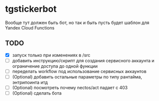 # tgstickerbot

Вообще тут должен быть бот, но так и быть пусть будет шаблон для Yandex Cloud Functions

## TODO
- [x] запуск только при изменениях в /src
- [ ] добавить инструкцию/скрипт для создания сервисного аккаунта и ограничение доступа до одной функции
- [ ] переделать workflow под использование сервисных аккаунтов
- [ ] \(Optional) добавить остальные параметры по типу рантайма, энтрипоинта итд
- [ ] \(Optional) посмотреть почему nectos/act падает с 403
- [ ] \(Optional) сделать бота